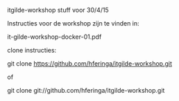 itgilde-workshop stuff voor 30/4/15

Instructies voor de workshop zijn te vinden in:

it-gilde-workshop-docker-01.pdf

clone instructies:

git clone https://github.com/hferinga/itgilde-workshop.git

of

git clone git://github.com/hferinga/itgilde-workshop.git




